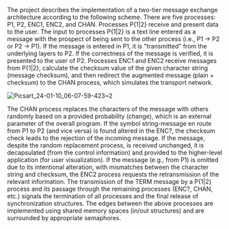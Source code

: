 The project describes the implementation of a two-tier message exchange architecture according to the following scheme. There are five processes: P1, P2, ENC1, ENC2, and CHAN.
Processes P{1|2} receive and present data to the user. The input to processes P{1|2} is a text line entered as a message with the prospect of being sent to the other process (i.e., P1 → P2 or P2 → P1). If the message is entered in P1, it is "transmitted" from the underlying layers to P2. If the correctness of the message is verified, it is presented to the user of P2. Processes ENC1 and ENC2 receive messages from P{1|2}, calculate the checksum value of the given character string (message checksum), and then redirect the augmented message (plain + checksum) to the CHAN process, which simulates the transport network.


![Picsart_24-01-10_06-07-59-423~2](https://github.com/JohnNDaras/OPERATING-SYSTEMS/assets/117290033/8eea8572-51da-45cb-935f-baca2daee69f)











The CHAN process replaces the characters of the message with others randomly based on a provided probability (change), which is an external parameter of the overall program. If the symbol string-message en route from P1 to P2 (and vice versa) is found altered in the ENC?, the checksum check leads to the rejection of the incoming message. If the message, despite the random replacement process, is received unchanged, it is decapsulated (from the control information) and provided to the higher-level application (for user visualization). If the message (e.g., from P1) is omitted due to its intentional alteration, with mismatches between the character string and checksum, the ENC2 process requests the retransmission of the relevant information.
The transmission of the TERM message by a P{1|2} process and its passage through the remaining processes (ENC?, CHAN, etc.) signals the termination of all processes and the final release of synchronization structures. The edges between the above processes are implemented using shared memory spaces (in/out structures) and are surrounded by appropriate semaphores.
